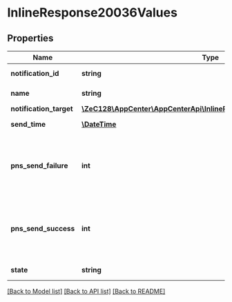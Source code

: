 # InlineResponse20036Values

## Properties
Name | Type | Description | Notes
------------ | ------------- | ------------- | -------------
**notification_id** | **string** | Notification id. | 
**name** | **string** | Notification name | [optional] 
**notification_target** | [**\ZeC128\AppCenter\AppCenterApi\InlineResponse20035NotificationTarget**](InlineResponse20035NotificationTarget.md) |  | [optional] 
**send_time** | [**\DateTime**](\DateTime.md) | Notification send time | [optional] 
**pns_send_failure** | **int** | Number of the notifications failed to send to the push provider. | [optional] 
**pns_send_success** | **int** | Number of the notifications successfully sent to push the provider. | [optional] 
**state** | **string** | State of the notification. | 

[[Back to Model list]](../README.md#documentation-for-models) [[Back to API list]](../README.md#documentation-for-api-endpoints) [[Back to README]](../README.md)


